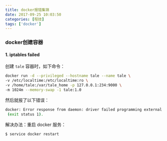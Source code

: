 ```yaml
---
title: docker报错集锦
date: 2017-09-25 10:03:50
categories: [程技]
tags: ['docker']
---
```

### docker创建容器

<!--more-->


#### 1. iptables failed
创建 `tale` 容器时，如下命令：
```bash
docker run -d --privileged --hostname tale --name tale \
-v /etc/localtime:/etc/localtime:ro \
-v /home/tale:/var/tale_home -p 127.0.0.1:234:9000 \
-m 1024m --memory-swap -1 tale:1.0
```
然后就报了以下错误：
```bash
docker: Error response from daemon: driver failed programming external connectivity on endpoint tale (263775ff559176224428ec44dcec416a1c20e6c69198d9760b38f35849914260): iptables failed: iptables --wait -t nat -A DOCKER -p tcp -d 127.0.0.1 --dport 234 -j DNAT --to-destination 172.17.0.4:9000 ! -i docker0: iptables: No chain/target/match by that name.
 (exit status 1).
```
解决办法：重启 docker 服务：
```bash
$ service docker restart
```
